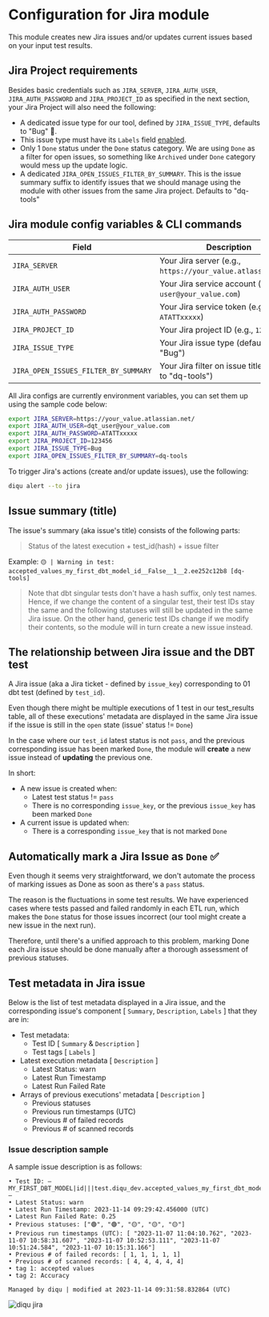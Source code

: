 # Configuration for Jira module

This module creates new Jira issues and/or updates current issues based on your input test results.

## Jira Project requirements

Besides basic credentials such as `JIRA_SERVER`, `JIRA_AUTH_USER`, `JIRA_AUTH_PASSWORD` and `JIRA_PROJECT_ID` as specified in the next section, your Jira Project will also need the following:

- A dedicated issue type for our tool, defined by `JIRA_ISSUE_TYPE`, defaults to "Bug" 🐛.
- This issue type must have its `Labels` field [enabled](https://support.atlassian.com/jira-service-management-cloud/docs/add-fields-to-a-screen/).
- Only 1 `Done` status under the `Done` status category. We are using `Done` as a filter for open issues, so something like `Archived` under `Done` category would mess up the update logic.
- A dedicated `JIRA_OPEN_ISSUES_FILTER_BY_SUMMARY`. This is the issue summary suffix to identify issues that we should manage using the module with other issues from the same Jira project. Defaults to "dq-tools"

## Jira module config variables & CLI commands

| Field                                | Description                                                                      |
|--------------------------------------|----------------------------------------------------------------------------------|
| `JIRA_SERVER`                        | Your Jira server (e.g., `https://your_value.atlassian.net/`)                     |
| `JIRA_AUTH_USER`                     | Your Jira service account (e.g., `user@your_value.com`)                          |
| `JIRA_AUTH_PASSWORD`                 | Your Jira service token (e.g., `ATATTxxxxx`)                                     |
| `JIRA_PROJECT_ID`                    | Your Jira project ID (e.g., `123456`)                                            |
| `JIRA_ISSUE_TYPE`                    | Your Jira issue type (default to "Bug")                                          |
| `JIRA_OPEN_ISSUES_FILTER_BY_SUMMARY` | Your Jira filter on issue title (default to "dq-tools")                          |

All Jira configs are currently environment variables, you can set them up using the sample code below:

```bash
export JIRA_SERVER=https://your_value.atlassian.net/
export JIRA_AUTH_USER=dqt_user@your_value.com
export JIRA_AUTH_PASSWORD=ATATTxxxxx
export JIRA_PROJECT_ID=123456
export JIRA_ISSUE_TYPE=Bug
export JIRA_OPEN_ISSUES_FILTER_BY_SUMMARY=dq-tools
```

To trigger Jira's actions (create and/or update issues), use the following:

```bash
diqu alert --to jira
```

## Issue summary (title)

The issue's summary (aka issue's title) consists of the following parts:
> Status of the latest execution + test_id(hash) + issue filter

Example: `🟡 | Warning in test: accepted_values_my_first_dbt_model_id__False__1__2.ee252c12b8 [dq-tools]`

> Note that dbt singular tests don't have a hash suffix, only test names. Hence, if we change the content of a singular test, their test IDs stay the same and the following statuses will still be updated in the same Jira issue.
> On the other hand, generic test IDs change if we modify their contents, so the module will in turn create a new issue instead.

## The relationship between Jira issue and the DBT test

A Jira issue (aka a Jira ticket - defined by `issue_key`) corresponding to 01 dbt test (defined by `test_id`).

Even though there might be multiple executions of 1 test in our test_results table, all of these executions' metadata are displayed in the same Jira issue if the issue is still in the `open` state (issue' status != `Done`)

In the case where our `test_id` latest status is not `pass`, and the previous corresponding issue has been marked `Done`, the module will **create** a new issue instead of **updating** the previous one.

In short:

- A new issue is created when:
    - Latest test status != `pass`
    - There is no corresponding `issue_key`, or the previous `issue_key` has been marked `Done`
- A current issue is updated when:
    - There is a corresponding `issue_key` that is not marked `Done`

## Automatically mark a Jira Issue as `Done` ✅

Even though it seems very straightforward, we don't automate the process of marking issues as Done as soon as there's a `pass` status.

The reason is the fluctuations in some test results. We have experienced cases where tests passed and failed randomly in each ETL run, which makes the `Done` status for those issues incorrect (our tool might create a new issue in the next run).

Therefore, until there's a unified approach to this problem, marking Done each Jira issue should be done manually after a thorough assessment of previous statuses.

## Test metadata in Jira issue

Below is the list of test metadata displayed in a Jira issue, and the corresponding issue's component [ `Summary`, `Description`, `Labels` ]  that they are in:

- Test metadata:
    - Test ID [ `Summary` & `Description` ]
    - Test tags [ `Labels` ]
- Latest execution metadata [ `Description` ]
    - Latest Status: warn
    - Latest Run Timestamp
    - Latest Run Failed Rate
- Arrays of previous executions' metadata [ `Description` ]
    - Previous statuses
    - Previous run timestamps (UTC)
    - Previous # of failed records
    - Previous # of scanned records

### Issue description sample

A sample issue description is as follows:

```log
• Test ID: — MY_FIRST_DBT_MODEL|id|||test.diqu_dev.accepted_values_my_first_dbt_model_id_False1_2.ee252c12b8 —
• Latest Status: warn
• Latest Run Timestamp: 2023-11-14 09:29:42.456000 (UTC)
• Latest Run Failed Rate: 0.25
• Previous statuses: ["🟢", "🟢", "🟡", "🟡", "🟡"]
• Previous run timestamps (UTC): [ "2023-11-07 11:04:10.762", "2023-11-07 10:58:31.607", "2023-11-07 10:52:53.111", "2023-11-07 10:51:24.584", "2023-11-07 10:15:31.166"]
• Previous # of failed records: [ 1, 1, 1, 1, 1]
• Previous # of scanned records: [ 4, 4, 4, 4, 4]
• tag 1: accepted values
• tag 2: Accuracy

Managed by diqu | modified at 2023-11-14 09:31:58.832864 (UTC)
```

<img src="../../../assets/img/diqu-alert--jira.png" alt="diqu jira"> <!-- markdownlint-disable no-inline-html -->
